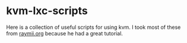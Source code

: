 # kvm-lxc-scripts

Here is a collection of useful scripts for using kvm. I took most
of these from [raymii.org][raymii] because he had a great tutorial.


[raymii]: https://raymii.org/s/articles/virt-install_introduction_and_copy_paste_distro_install_commands.html
